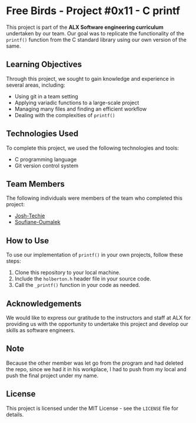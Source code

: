 # Free Birds - Project #0x11 - C printf

This project is part of the **ALX Software engineering curriculum** undertaken by our team. Our goal was to replicate the functionality of the `printf()` function from the C standard library using our own version of the same.

## Learning Objectives

Through this project, we sought to gain knowledge and experience in several areas, including:

* Using git in a team setting
* Applying variadic functions to a large-scale project
* Managing many files and finding an efficient workflow
* Dealing with the complexities of `printf()`

## Technologies Used

To complete this project, we used the following technologies and tools:

* C programming language
* Git version control system

## Team Members

The following individuals were members of the team who completed this project:

* [Josh-Techie](https://github.com/Josh-techie)
* [Soufiane-Oumalek](https://github.com/soufiane-oumalek)

## How to Use

To use our implementation of `printf()` in your own projects, follow these steps:

1. Clone this repository to your local machine.
2. Include the `holberton.h` header file in your source code.
3. Call the `_printf()` function in your code as needed.

## Acknowledgements

We would like to express our gratitude to the instructors and staff at ALX for providing us with the opportunity to undertake this project and develop our skills as software engineers.

## Note
Because the other member was let go from the program and had deleted the repo, since we had it in his workplace, I had to push from my local and push the final project under my name.

## License

This project is licensed under the MIT License - see the `LICENSE` file for details.
